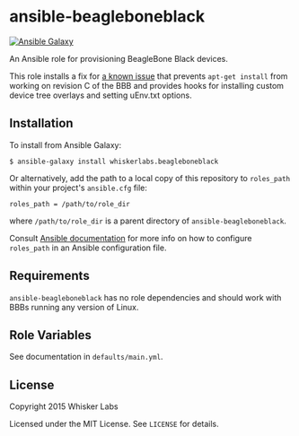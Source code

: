 # ansible-beagleboneblack

[![Ansible Galaxy](http://img.shields.io/badge/galaxy-whiskerlabs.beagleboneblack-660198.svg)](https://galaxy.ansible.com/list#/roles/6648)

An Ansible role for provisioning BeagleBone Black devices.

This role installs a fix for
[a known issue](https://groups.google.com/forum/#!topic/beagleboard/LPjCn4LEY2IAn)
that prevents `apt-get install` from working on revision C of the BBB
and provides hooks for installing custom device tree overlays and
setting uEnv.txt options.

## Installation

To install from Ansible Galaxy:

    $ ansible-galaxy install whiskerlabs.beagleboneblack

Or alternatively, add the path to a local copy of this repository to
`roles_path` within your project's `ansible.cfg` file:

    roles_path = /path/to/role_dir

where `/path/to/role_dir` is a parent directory of
`ansible-beagleboneblack`.

Consult
[Ansible documentation](http://docs.ansible.com/intro_configuration.html)
for more info on how to configure `roles_path` in an Ansible
configuration file.

## Requirements

`ansible-beagleboneblack` has no role dependencies and should work
with BBBs running any version of Linux.

## Role Variables

See documentation in `defaults/main.yml`.

## License

Copyright 2015 Whisker Labs

Licensed under the MIT License. See `LICENSE` for details.
